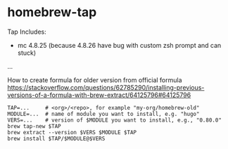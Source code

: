 # homebrew-tap   
Tap Includes:   

  * mc 4.8.25 (because 4.8.26 have bug with custom zsh prompt and can stuck)

...

How to create formula for older version from official formula
https://stackoverflow.com/questions/62785290/installing-previous-versions-of-a-formula-with-brew-extract/64125796#64125796

```
TAP=...     # <org>/<repo>, for example "my-org/homebrew-old"
MODULE=...  # name of module you want to install, e.g. "hugo"
VERS=...    # version of $MODULE you want to install, e.g., "0.80.0"
brew tap-new $TAP
brew extract --version $VERS $MODULE $TAP
brew install $TAP/$MODULE@$VERS
```

